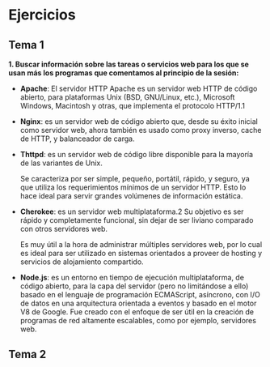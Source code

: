 ﻿<H1>Ejercicios</H1>

<H2>Tema 1</H2>
<b>1. Buscar información sobre las tareas o servicios web para los que se usan más los programas que comentamos al
principio de la sesión:</b>

- <b>Apache</b>: El servidor HTTP Apache es un servidor web HTTP de código abierto, para plataformas Unix (BSD, GNU/Linux, etc.), Microsoft Windows, Macintosh y otras, que implementa el protocolo HTTP/1.1

- <b>Nginx</b>: es un servidor web de código abierto que, desde su éxito inicial como servidor web, ahora también es usado como proxy inverso, cache de HTTP, y balanceador de carga.

- <b>Thttpd</b>: es un servidor web de código libre disponible para la mayoría de las variantes de Unix.

    Se caracteriza por ser simple, pequeño, portátil, rápido, y seguro, ya que utiliza los requerimientos mínimos de un servidor HTTP. Esto lo hace ideal para servir grandes volúmenes de información estática.

- <b>Cherokee</b>: es un servidor web multiplataforma.2​ Su objetivo es ser rápido y completamente funcional, sin dejar de ser liviano comparado con otros servidores web.

    Es muy útil a la hora de administrar múltiples servidores web, por lo cual es ideal para ser utilizado en sistemas orientados a proveer de hosting y servicios de alojamiento compartido.

- <b>Node.js</b>: es un entorno en tiempo de ejecución multiplataforma, de código abierto, para la capa del servidor (pero no limitándose a ello) basado en el lenguaje de programación ECMAScript, asíncrono, con I/O de datos en una arquitectura orientada a eventos y basado en el motor V8 de Google. Fue creado con el enfoque de ser útil en la creación de programas de red altamente escalables, como por ejemplo, servidores web.


<H2>Tema 2</H2>

